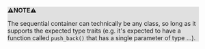 <div style="margin:2em; background-color: #e0e0e0;">

<strong>⚠️NOTE️️️⚠️</strong>

The sequential container can technically be any class, so long as it supports the expected type traits (e.g. it's expected to have a function called `push_back()` that has a single parameter of type ...).
</div>

